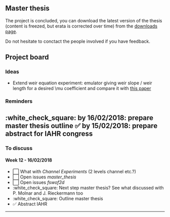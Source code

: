 ## Master thesis
The project is concluded, you can download the latest version of the thesis (content is freezed, but erata is corrected over time) from the [downloads page](https://bitbucket.org/binello7/master_thesis/downloads/SR_MThesis_Emulation.pdf).

Do not hesitate to conctact the people involved if you have feedback.

## Project board

### Ideas
* Extend weir equation experiment: emulator giving weir slope / weir length for a desired \mu coefficient and compare it with [this paper](https://pubs.usgs.gov/circ/1957/0397/report.pdf)

### Reminders
[comment]: <> (:white_large_square: symbol for an empty check mark)
:white_check_square: by 16/02/2018: prepare master thesis outline
:white_check_mark: by 15/02/2018: prepare abstract for IAHR congress
----

### To discuss
#### Week 12 - 16/02/2018


* :white_large_square: What with *Channel Experiments* (2 levels channel etc.?)
* :white_large_square: Open issues *master_thesis*
* :white_large_square: Open issues *fswof2d*
* :white_check_square: Next step master thesis? See what discussed with P. Molnar and J. Rieckermann too
* :white_check_square: Outline master thesis
* :white_check_mark: Abstract IAHR
----
